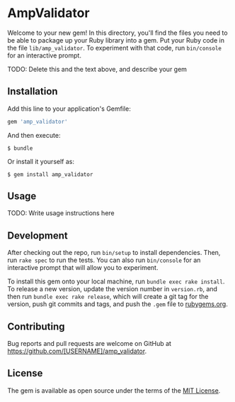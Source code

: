 # AmpValidator

Welcome to your new gem! In this directory, you'll find the files you need to be able to package up your Ruby library into a gem. Put your Ruby code in the file `lib/amp_validator`. To experiment with that code, run `bin/console` for an interactive prompt.

TODO: Delete this and the text above, and describe your gem

## Installation

Add this line to your application's Gemfile:

```ruby
gem 'amp_validator'
```

And then execute:

    $ bundle

Or install it yourself as:

    $ gem install amp_validator

## Usage

TODO: Write usage instructions here

## Development

After checking out the repo, run `bin/setup` to install dependencies. Then, run `rake spec` to run the tests. You can also run `bin/console` for an interactive prompt that will allow you to experiment.

To install this gem onto your local machine, run `bundle exec rake install`. To release a new version, update the version number in `version.rb`, and then run `bundle exec rake release`, which will create a git tag for the version, push git commits and tags, and push the `.gem` file to [rubygems.org](https://rubygems.org).

## Contributing

Bug reports and pull requests are welcome on GitHub at https://github.com/[USERNAME]/amp_validator.


## License

The gem is available as open source under the terms of the [MIT License](http://opensource.org/licenses/MIT).

